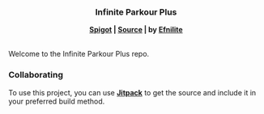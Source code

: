 <div align="center">
<h3>Infinite Parkour Plus</h3>
<strong>
<a href="https://www.spigotmc.org/resources/105019/">Spigot</a> |
<a href="https://github.com/Efnilite/ipp">Source</a> |
by <a href="https://github.com/Efnilite">Efnilite</a> </strong>
<br><br>
</div>

Welcome to the Infinite Parkour Plus repo.

### Collaborating

To use this project, you can use **[Jitpack](https://jitpack.io/#efnilite/ipp)** to get the source and include it in your preferred build method.


